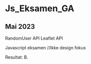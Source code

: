 # Js_Eksamen_GA

## Mai 2023
RandomUser API
Leaflet API

Javascript eksamen //Ikke design fokus

Resultat: B.

